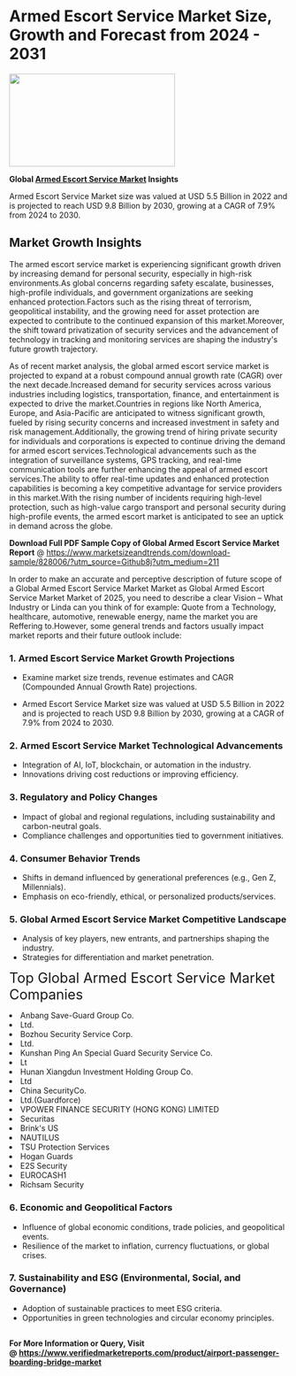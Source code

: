 <H1>Armed Escort Service Market Size, Growth and Forecast from 2024 - 2031</H1><img class="aligncenter size-medium wp-image-584254" src="https://thirdeyenews.in/wp-content/uploads/2024/09/Global-Market-Research-300x168.jpeg" alt="" width="300" height="168" /><p><strong>Global&nbsp;<a href="https://www.marketsizeandtrends.com/download-sample/828006/?utm_source=Github8j?utm_medium=211">Armed Escort Service Market</a> Insights</strong></p><p>Armed Escort Service Market size was valued at USD 5.5 Billion in 2022 and is projected to reach USD 9.8 Billion by 2030, growing at a CAGR of 7.9% from 2024 to 2030.</p><p><h2>Market Growth Insights</h2> <p>The armed escort service market is experiencing significant growth driven by increasing demand for personal security, especially in high-risk environments.As global concerns regarding safety escalate, businesses, high-profile individuals, and government organizations are seeking enhanced protection.Factors such as the rising threat of terrorism, geopolitical instability, and the growing need for asset protection are expected to contribute to the continued expansion of this market.Moreover, the shift toward privatization of security services and the advancement of technology in tracking and monitoring services are shaping the industry's future growth trajectory. </p> <p>As of recent market analysis, the global armed escort service market is projected to expand at a robust compound annual growth rate (CAGR) over the next decade.Increased demand for security services across various industries including logistics, transportation, finance, and entertainment is expected to drive the market.Countries in regions like North America, Europe, and Asia-Pacific are anticipated to witness significant growth, fueled by rising security concerns and increased investment in safety and risk management.Additionally, the growing trend of hiring private security for individuals and corporations is expected to continue driving the demand for armed escort services.Technological advancements such as the integration of surveillance systems, GPS tracking, and real-time communication tools are further enhancing the appeal of armed escort services.The ability to offer real-time updates and enhanced protection capabilities is becoming a key competitive advantage for service providers in this market.With the rising number of incidents requiring high-level protection, such as high-value cargo transport and personal security during high-profile events, the armed escort market is anticipated to see an uptick in demand across the globe.</p><p><span class=""><strong>Download Full PDF Sample Copy of Global Armed Escort Service Market Report</strong> @ <a href="https://www.marketsizeandtrends.com/download-sample/828006/?utm_source=Github8j?utm_medium=211" target="_blank">https://www.marketsizeandtrends.com/download-sample/828006/?utm_source=Github8j?utm_medium=211</a></span></p><p>In order to make an accurate and perceptive description of future scope of a Global&nbsp;Armed Escort Service Market Market as Global&nbsp;Armed Escort Service Market Market of 2025, you need to describe a clear Vision &ndash; What Industry or Linda can you think of for example: Quote from a Technology, healthcare, automotive, renewable energy, name the market you are Reffering to.However, some general trends and factors usually impact market reports and their future outlook include:</p><h3>1.&nbsp;<strong>Armed Escort Service Market Growth Projections</strong></h3><ul><li>Examine market size trends, revenue estimates and CAGR (Compounded Annual Growth Rate) projections.</li><li><p>Armed Escort Service Market size was valued at USD 5.5 Billion in 2022 and is projected to reach USD 9.8 Billion by 2030, growing at a CAGR of 7.9% from 2024 to 2030.</p></li></ul><h3>2.&nbsp;<strong>Armed Escort Service Market Technological Advancements</strong></h3><ul><li>Integration of AI, IoT, blockchain, or automation in the industry.</li><li>Innovations driving cost reductions or improving efficiency.</li></ul><h3>3.&nbsp;<strong>Regulatory and Policy Changes</strong></h3><ul><li>Impact of global and regional regulations, including sustainability and carbon-neutral goals.</li><li>Compliance challenges and opportunities tied to government initiatives.</li></ul><h3>4.&nbsp;<strong>Consumer Behavior Trends</strong></h3><ul><li>Shifts in demand influenced by generational preferences (e.g., Gen Z, Millennials).</li><li>Emphasis on eco-friendly, ethical, or personalized products/services.</li></ul><h3>5.&nbsp;<strong>Global Armed Escort Service Market Competitive Landscape</strong></h3><ul><li>Analysis of key players, new entrants, and partnerships shaping the industry.</li><li>Strategies for differentiation and market penetration.</li></ul><p data-pm-slice="1 1 []"><span style="color: inherit; font-family: inherit; font-size: 25px;">Top Global Armed Escort Service Market Companies</span></p><div class="" data-test-id=""><p><li>Anbang Save-Guard Group Co.</li><li> Ltd.</li><li> Bozhou Security Service Corp.</li><li>Ltd.</li><li> Kunshan Ping An Special Guard Security Service Co.</li><li> Lt</li><li> Hunan Xiangdun Investment Holding Group Co.</li><li> Ltd</li><li> China SecurityCo.</li><li>Ltd.(Guardforce)</li><li> VPOWER FINANCE SECURITY (HONG KONG) LIMITED</li><li> Securitas</li><li> Brink's US</li><li> NAUTILUS</li><li> TSU Protection Services</li><li> Hogan Guards</li><li> E2S Security</li><li> EUROCASH1</li><li> Richsam Security</li></p></div><h3>6.&nbsp;<strong>Economic and Geopolitical Factors</strong></h3><ul><li>Influence of global economic conditions, trade policies, and geopolitical events.</li><li>Resilience of the market to inflation, currency fluctuations, or global crises.</li></ul><h3>7.&nbsp;<strong>Sustainability and ESG (Environmental, Social, and Governance)</strong></h3><ul><li>Adoption of sustainable practices to meet ESG criteria.</li><li>Opportunities in green technologies and circular economy principles.</li></ul><h2><strong style="font-size: 14px;">For More Information or Query, Visit @&nbsp;</strong><a style="background-color: #ffffff; font-size: 14px;" href="https://www.marketsizeandtrends.com/report/armed-escort-service-market/" target="_blank">https://www.verifiedmarketreports.com/product/airport-passenger-boarding-bridge-market</a></h2>